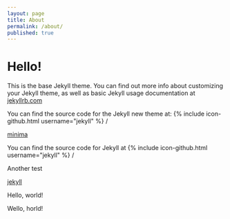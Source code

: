 ```yaml
---
layout: page
title: About
permalink: /about/
published: true
---
```


# Hello!

This is the base Jekyll theme. You can find out more info about customizing your Jekyll theme, as well as basic Jekyll usage documentation at 
<a href="https://jekyllrb.com/">jekyllrb.com</a>

You can find the source code for the Jekyll new theme at:
{% include icon-github.html username="jekyll" %} /

<a href="https://github.com/jekyll/minima">minima</a>

You can find the source code for Jekyll at
{% include icon-github.html username="jekyll" %} /

Another test

<a href="https://github.com/jekyll/jekyll">jekyll</a>

Hello, world!

Wello, horld!